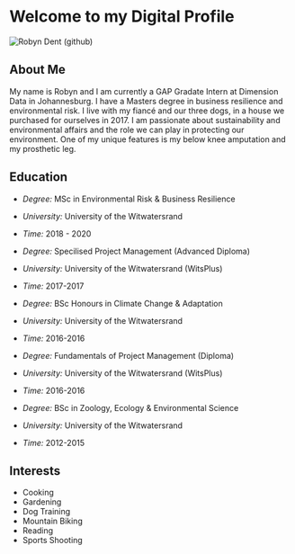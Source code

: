 # Welcome to my Digital Profile

![Robyn Dent (github)](https://user-images.githubusercontent.com/64772718/80975293-36f0bb80-8e22-11ea-8560-263ef88df570.jpg)

## About Me

My name is Robyn and I am currently a GAP Gradate Intern at Dimension 
Data in Johannesburg. I have a Masters degree in business resilience 
and environmental risk. I live with my fiancé and our three dogs, in 
a house we purchased for ourselves in 2017. I am passionate about
sustainability and environmental affairs and the role we can play
in protecting our environment. One of my unique features is my below
knee amputation and my prosthetic leg.

## Education
- *Degree:* MSc in Environmental Risk & Business Resilience
- *University:* University of the Witwatersrand
- *Time:* 2018 - 2020

- *Degree:*  Specilised Project Management (Advanced Diploma)
- *University:* University of the Witwatersrand (WitsPlus)
- *Time:* 2017-2017
      
- *Degree:* BSc Honours in Climate Change & Adaptation
- *University:* University of the Witwatersrand
- *Time:* 2016-2016
      
- *Degree:* Fundamentals of Project Management (Diploma)
- *University:* University of the Witwatersrand (WitsPlus)
- *Time:* 2016-2016
      
- *Degree:* BSc in Zoology, Ecology & Environmental Science
- *University:* University of the Witwatersrand
- *Time:*  2012-2015

## Interests
- Cooking
- Gardening
- Dog Training
- Mountain Biking
- Reading
- Sports Shooting
      



